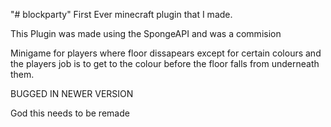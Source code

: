 "# blockparty" 
First Ever minecraft plugin that I made.

This Plugin was made using the SpongeAPI and was a commision

Minigame for players where floor dissapears except for certain colours and the players job is to get to the colour before the floor falls from  underneath them.

BUGGED IN NEWER VERSION

God this needs to be remade
